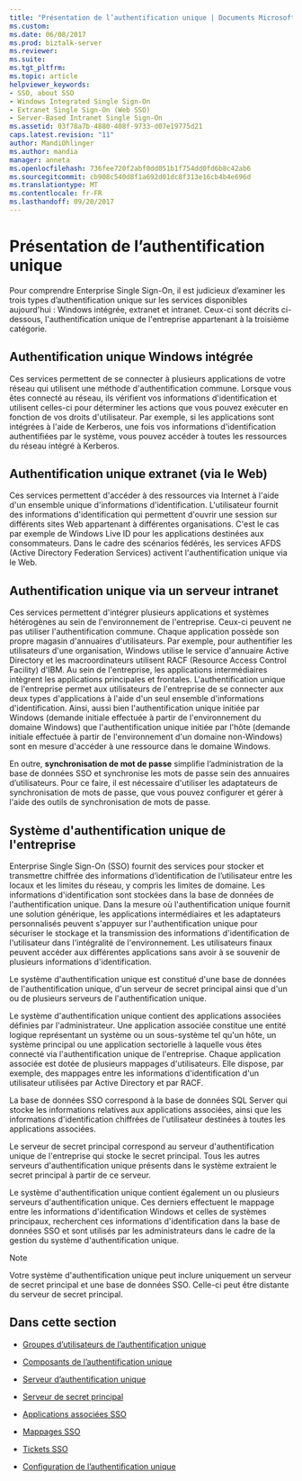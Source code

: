 ```yaml
---
title: "Présentation de l’authentification unique | Documents Microsoft"
ms.custom: 
ms.date: 06/08/2017
ms.prod: biztalk-server
ms.reviewer: 
ms.suite: 
ms.tgt_pltfrm: 
ms.topic: article
helpviewer_keywords:
- SSO, about SSO
- Windows Integrated Single Sign-On
- Extranet Single Sign-On (Web SSO)
- Server-Based Intranet Single Sign-On
ms.assetid: 03f78a7b-4880-408f-9733-d07e19775d21
caps.latest.revision: "11"
author: MandiOhlinger
ms.author: mandia
manager: anneta
ms.openlocfilehash: 736fee720f2abf0dd051b1f754dd0fd6b8c42ab6
ms.sourcegitcommit: cb908c540d8f1a692d01dc8f313e16cb4b4e696d
ms.translationtype: MT
ms.contentlocale: fr-FR
ms.lasthandoff: 09/20/2017
---
```

# <a name="understanding-sso"></a>Présentation de l’authentification unique
Pour comprendre Enterprise Single Sign-On, il est judicieux d’examiner les trois types d’authentification unique sur les services disponibles aujourd'hui : Windows intégrée, extranet et intranet. Ceux-ci sont décrits ci-dessous, l'authentification unique de l'entreprise appartenant à la troisième catégorie.  
  
## <a name="windows-integrated-single-sign-on"></a>Authentification unique Windows intégrée  
 Ces services permettent de se connecter à plusieurs applications de votre réseau qui utilisent une méthode d'authentification commune. Lorsque vous êtes connecté au réseau, ils vérifient vos informations d'identification et utilisent celles-ci pour déterminer les actions que vous pouvez exécuter en fonction de vos droits d'utilisateur. Par exemple, si les applications sont intégrées à l'aide de Kerberos, une fois vos informations d'identification authentifiées par le système, vous pouvez accéder à toutes les ressources du réseau intégré à Kerberos.  
  
## <a name="extranet-single-sign-on-web-sso"></a>Authentification unique extranet (via le Web)  
 Ces services permettent d'accéder à des ressources via Internet à l'aide d'un ensemble unique d'informations d'identification. L'utilisateur fournit des informations d'identification qui permettent d'ouvrir une session sur différents sites Web appartenant à différentes organisations. C'est le cas par exemple de Windows Live ID pour les applications destinées aux consommateurs. Dans le cadre des scénarios fédérés, les services AFDS (Active Directory Federation Services) activent l'authentification unique via le Web.  
  
## <a name="server-based-intranet-single-sign-on"></a>Authentification unique via un serveur intranet  
 Ces services permettent d'intégrer plusieurs applications et systèmes hétérogènes au sein de l'environnement de l'entreprise. Ceux-ci peuvent ne pas utiliser l'authentification commune. Chaque application possède son propre magasin d'annuaires d'utilisateurs. Par exemple, pour authentifier les utilisateurs d'une organisation, Windows utilise le service d'annuaire Active Directory et les macroordinateurs utilisent RACF (Resource Access Control Facility) d'IBM. Au sein de l'entreprise, les applications intermédiaires intègrent les applications principales et frontales. L'authentification unique de l'entreprise permet aux utilisateurs de l'entreprise de se connecter aux deux types d'applications à l'aide d'un seul ensemble d'informations d'identification. Ainsi, aussi bien l'authentification unique initiée par Windows (demande initiale effectuée à partir de l'environnement du domaine Windows) que l'authentification unique initiée par l'hôte (demande initiale effectuée à partir de l'environnement d'un domaine non-Windows) sont en mesure d'accéder à une ressource dans le domaine Windows.  
  
 En outre, **synchronisation de mot de passe** simplifie l’administration de la base de données SSO et synchronise les mots de passe sein des annuaires d’utilisateurs. Pour ce faire, il est nécessaire d'utiliser les adaptateurs de synchronisation de mots de passe, que vous pouvez configurer et gérer à l'aide des outils de synchronisation de mots de passe.  
  
## <a name="the-enterprise-single-sign-on-system"></a>Système d'authentification unique de l'entreprise  
 Enterprise Single Sign-On (SSO) fournit des services pour stocker et transmettre chiffrée des informations d’identification de l’utilisateur entre les locaux et les limites du réseau, y compris les limites de domaine. Les informations d'identification sont stockées dans la base de données de l'authentification unique. Dans la mesure où l'authentification unique fournit une solution générique, les applications intermédiaires et les adaptateurs personnalisés peuvent s'appuyer sur l'authentification unique pour sécuriser le stockage et la transmission des informations d'identification de l'utilisateur dans l'intégralité de l'environnement. Les utilisateurs finaux peuvent accéder aux différentes applications sans avoir à se souvenir de plusieurs informations d'identification.  
  
 Le système d'authentification unique est constitué d'une base de données de l'authentification unique, d'un serveur de secret principal ainsi que d'un ou de plusieurs serveurs de l'authentification unique.  
  
 Le système d'authentification unique contient des applications associées définies par l'administrateur. Une application associée constitue une entité logique représentant un système ou un sous-système tel qu'un hôte, un système principal ou une application sectorielle à laquelle vous êtes connecté via l'authentification unique de l'entreprise. Chaque application associée est dotée de plusieurs mappages d'utilisateurs. Elle dispose, par exemple, des mappages entre les informations d'identification d'un utilisateur utilisées par Active Directory et par RACF.  
  
 La base de données SSO correspond à la base de données SQL Server qui stocke les informations relatives aux applications associées, ainsi que les informations d'identification chiffrées de l'utilisateur destinées à toutes les applications associées.  
  
 Le serveur de secret principal correspond au serveur d'authentification unique de l'entreprise qui stocke le secret principal. Tous les autres serveurs d'authentification unique présents dans le système extraient le secret principal à partir de ce serveur.  
  
 Le système d'authentification unique contient également un ou plusieurs serveurs d'authentification unique. Ces derniers effectuent le mappage entre les informations d'identification Windows et celles de systèmes principaux, recherchent ces informations d'identification dans la base de données SSO et sont utilisés par les administrateurs dans le cadre de la gestion du système d'authentification unique.  
  
> [!NOTE]
>  Votre système d'authentification unique peut inclure uniquement un serveur de secret principal et une base de données SSO. Celle-ci peut être distante du serveur de secret principal.  
  
## <a name="in-this-section"></a>Dans cette section  
  
-   [Groupes d’utilisateurs de l’authentification unique](../core/sso-user-groups.md)  
  
-   [Composants de l’authentification unique](../core/sso-components.md)  
  
-   [Serveur d’authentification unique](../core/sso-server.md)  
  
-   [Serveur de secret principal](../core/master-secret-server.md)  
  
-   [Applications associées SSO](../core/sso-affiliate-applications.md)  
  
-   [Mappages SSO](../core/sso-mappings.md)  
  
-   [Tickets SSO](../core/sso-tickets.md)  
  
-   [Configuration de l’authentification unique](../core/configuring-sso.md)